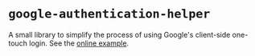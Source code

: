 # `google-authentication-helper`

A small library to simplify the process of using Google's client-side one-touch
login. See the [online
example](https://cs125-illinois.github.io/google-authentication-helper/).
